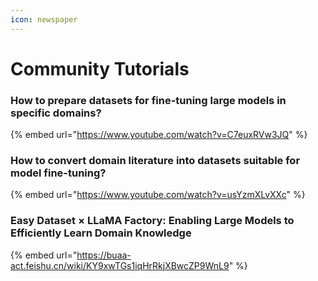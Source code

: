 ```yaml
---
icon: newspaper
---
```


# Community Tutorials

### How to prepare datasets for fine-tuning large models in specific domains?

{% embed url="https://www.youtube.com/watch?v=C7euxRVw3JQ" %}

### How to convert domain literature into datasets suitable for model fine-tuning?

{% embed url="https://www.youtube.com/watch?v=usYzmXLvXXc" %}

### Easy Dataset × LLaMA Factory: Enabling Large Models to Efficiently Learn Domain Knowledge

{% embed url="https://buaa-act.feishu.cn/wiki/KY9xwTGs1iqHrRkjXBwcZP9WnL9" %}

